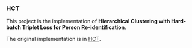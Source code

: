 ### HCT
This project is the implementation of **Hierarchical Clustering with Hard-batch Triplet Loss for Person Re-identification**.

The original implementation is in [HCT](https://github.com/zengkaiwei/HCT).
